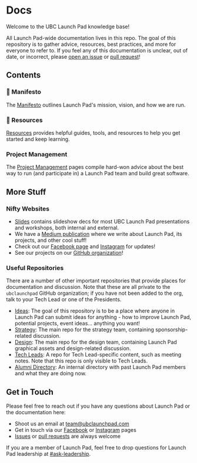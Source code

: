 # Docs

Welcome to the UBC Launch Pad knowledge base!

All Launch Pad-wide documentation lives in this repo. The goal of this
repository is to gather advice, resources, best practices, and more for everyone
to refer to. If you feel any of this documentation is unclear, out of date, or
incorrect, please [open an issue](https://github.com/ubclaunchpad/docs/issues/new)
or [pull request](https://github.com/ubclaunchpad/docs/compare)!

## Contents

### 🎉 Manifesto

The [Manifesto](manifesto/) outlines Launch Pad's mission, vision, and how we are
run.

### 🧗 Resources

[Resources](resources/) provides helpful guides, tools, and resources to help
you get started and keep learning.

### Project Management

The [Project Management](project-management/) pages compile hard-won advice about
the best way to run (and participate in) a Launch Pad team and build great software.

## More Stuff

### Nifty Websites

* [Slides](https://slides.ubclaunchpad.com/) contains slideshow decs for most
  UBC Launch Pad presentations and workshops, both internal and external.
* We have a [Medium publication](https://medium.com/ubc-launch-pad-software-engineering-blog)
  where we write about Launch Pad, its projects, and other cool stuff!
* Check out our [Facebook page](https://www.facebook.com/ubclaunchpad/) and
  [Instagram](https://www.instagram.com/ubclaunchpad/) for updates!
* See our projects on our [GitHub organization](https://github.com/ubclaunchpad)!

### Useful Repositories

There are a number of other important repositories that provide places
for documentation and discussion. Note that these are all private to
the `ubclaunchpad` GitHub organization; if you have not been added to
the org, talk to your Tech Lead or one of the Presidents.

* [Ideas](https://github.com/ubclaunchpad/ideas): The goal of this repository is
  to be a place where anyone in Launch Pad can submit ideas for anything - how
  to improve Launch Pad, potential projects, event ideas... anything you want!
* [Strategy](https://github.com/ubclaunchpad/strategy): The main repo for the
  strategy team, containing sponsorship-related discussion.
* [Design](https://github.com/ubclaunchpad/design): The main repo for the design
  team, containing Launch Pad graphical assets and design-related discussion.
* [Tech Leads](https://github.com/ubclaunchpad/tech-leads): A repo for Tech
  Lead-specific content, such as meeting notes. Note that this repo is only
  visible to Tech Leads.
* [Alumni Directory](https://github.com/ubclaunchpad/alumni-directory): An 
  internal directory with past Launch Pad members and what they are doing now. 

## Get in Touch

Please feel free to reach out if you have any questions about Launch Pad or the
documentation here:

* Shoot us an email at [team@ubclaunchpad.com](team@ubclaunchpad.com)
* Get in touch via our [Facebook](https://www.facebook.com/ubclaunchpad/) or
  [Instagram](https://www.instagram.com/ubclaunchpad/) pages
* [Issues](https://github.com/ubclaunchpad/docs/issues/new) or
  [pull requests](https://github.com/ubclaunchpad/docs/compare) are always welcome

If you are a member of Launch Pad, feel free to drop questions for Launch Pad
leadership at [#ask-leadership](https://ubclaunchpad.slack.com/messages/CK935RD3Q/).
